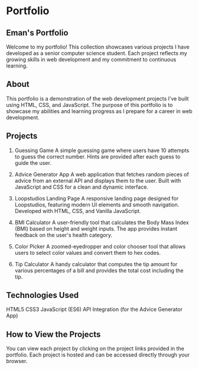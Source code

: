 # Portfolio

## Eman's Portfolio
Welcome to my portfolio! This collection showcases various projects I have developed as a senior computer science student. Each project reflects my growing skills in web development and my commitment to continuous learning.

## About
This portfolio is a demonstration of the web development projects I’ve built using HTML, CSS, and JavaScript. The purpose of this portfolio is to showcase my abilities and learning progress as I prepare for a career in web development.

## Projects
1. Guessing Game
A simple guessing game where users have 10 attempts to guess the correct number. Hints are provided after each guess to guide the user.

2. Advice Generator App
A web application that fetches random pieces of advice from an external API and displays them to the user. Built with JavaScript and CSS for a clean and dynamic interface.

3. Loopstudios Landing Page
A responsive landing page designed for Loopstudios, featuring modern UI elements and smooth navigation. Developed with HTML, CSS, and Vanilla JavaScript.

4. BMI Calculator
A user-friendly tool that calculates the Body Mass Index (BMI) based on height and weight inputs. The app provides instant feedback on the user's health category.

5. Color Picker
A zoomed-eyedropper and color chooser tool that allows users to select color values and convert them to hex codes.

6. Tip Calculator
A handy calculator that computes the tip amount for various percentages of a bill and provides the total cost including the tip.

## Technologies Used
HTML5
CSS3
JavaScript (ES6)
API Integration (for the Advice Generator App)

## How to View the Projects
You can view each project by clicking on the project links provided in the portfolio. Each project is hosted and can be accessed directly through your browser.

